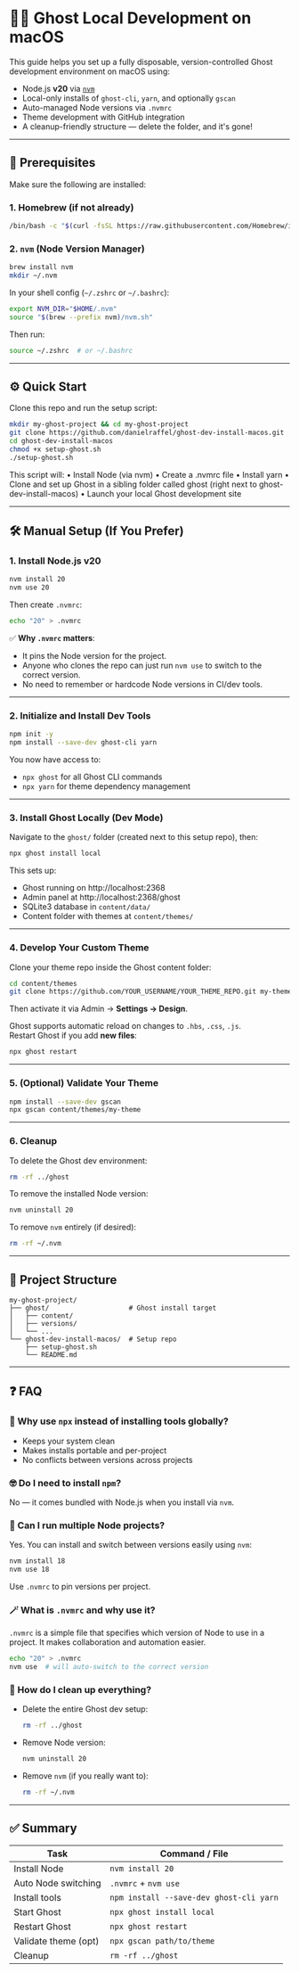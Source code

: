# 🧑‍💻 Ghost Local Development on macOS

This guide helps you set up a fully disposable, version-controlled Ghost development environment on macOS using:

- Node.js **v20** via [`nvm`](https://github.com/nvm-sh/nvm)
- Local-only installs of `ghost-cli`, `yarn`, and optionally `gscan`
- Auto-managed Node versions via `.nvmrc`
- Theme development with GitHub integration
- A cleanup-friendly structure — delete the folder, and it's gone!

---

## 🧰 Prerequisites

Make sure the following are installed:

### 1. Homebrew (if not already)

```bash
/bin/bash -c "$(curl -fsSL https://raw.githubusercontent.com/Homebrew/install/HEAD/install.sh)"
```

### 2. `nvm` (Node Version Manager)

```bash
brew install nvm
mkdir ~/.nvm
```

In your shell config (`~/.zshrc` or `~/.bashrc`):

```bash
export NVM_DIR="$HOME/.nvm"
source "$(brew --prefix nvm)/nvm.sh"
```

Then run:

```bash
source ~/.zshrc  # or ~/.bashrc
```

---

## ⚙️ Quick Start

Clone this repo and run the setup script:

```bash
mkdir my-ghost-project && cd my-ghost-project
git clone https://github.com/danielraffel/ghost-dev-install-macos.git
cd ghost-dev-install-macos
chmod +x setup-ghost.sh
./setup-ghost.sh
```

This script will:
	•	Install Node (via nvm)
	•	Create a .nvmrc file
	•	Install yarn
	•	Clone and set up Ghost in a sibling folder called ghost (right next to ghost-dev-install-macos)
	•	Launch your local Ghost development site

---

## 🛠 Manual Setup (If You Prefer)

### 1. Install Node.js v20

```bash
nvm install 20
nvm use 20
```

Then create `.nvmrc`:

```bash
echo "20" > .nvmrc
```

✅ **Why `.nvmrc` matters**:
- It pins the Node version for the project.
- Anyone who clones the repo can just run `nvm use` to switch to the correct version.
- No need to remember or hardcode Node versions in CI/dev tools.

---

### 2. Initialize and Install Dev Tools

```bash
npm init -y
npm install --save-dev ghost-cli yarn
```

You now have access to:

- `npx ghost` for all Ghost CLI commands
- `npx yarn` for theme dependency management

---

### 3. Install Ghost Locally (Dev Mode)

Navigate to the `ghost/` folder (created next to this setup repo), then:

```bash
npx ghost install local
```

This sets up:
- Ghost running on http://localhost:2368
- Admin panel at http://localhost:2368/ghost
- SQLite3 database in `content/data/`
- Content folder with themes at `content/themes/`

---

### 4. Develop Your Custom Theme

Clone your theme repo inside the Ghost content folder:

```bash
cd content/themes
git clone https://github.com/YOUR_USERNAME/YOUR_THEME_REPO.git my-theme
```

Then activate it via Admin → **Settings → Design**.

Ghost supports automatic reload on changes to `.hbs`, `.css`, `.js`.  
Restart Ghost if you add **new files**:

```bash
npx ghost restart
```

---

### 5. (Optional) Validate Your Theme

```bash
npm install --save-dev gscan
npx gscan content/themes/my-theme
```

---

### 6. Cleanup

To delete the Ghost dev environment:

```bash
rm -rf ../ghost
```

To remove the installed Node version:

```bash
nvm uninstall 20
```

To remove `nvm` entirely (if desired):

```bash
rm -rf ~/.nvm
```

---

## 📂 Project Structure

```
my-ghost-project/
├── ghost/                    # Ghost install target
│   ├── content/
│   ├── versions/
│   └── ...
└── ghost-dev-install-macos/  # Setup repo
    ├── setup-ghost.sh
    └── README.md
```

---

## ❓ FAQ

### 🤔 Why use `npx` instead of installing tools globally?

- Keeps your system clean
- Makes installs portable and per-project
- No conflicts between versions across projects

### 🤓 Do I need to install `npm`?

No — it comes bundled with Node.js when you install via `nvm`.

### 🧩 Can I run multiple Node projects?

Yes. You can install and switch between versions easily using `nvm`:

```bash
nvm install 18
nvm use 18
```

Use `.nvmrc` to pin versions per project.

### 🪄 What is `.nvmrc` and why use it?

`.nvmrc` is a simple file that specifies which version of Node to use in a project. It makes collaboration and automation easier.

```bash
echo "20" > .nvmrc
nvm use  # will auto-switch to the correct version
```

### 🧽 How do I clean up everything?

- Delete the entire Ghost dev setup:
  ```bash
  rm -rf ../ghost
  ```
- Remove Node version:
  ```bash
  nvm uninstall 20
  ```
- Remove `nvm` (if you really want to):
  ```bash
  rm -rf ~/.nvm
  ```

---

## ✅ Summary

| Task                    | Command / File                            |
|-------------------------|-------------------------------------------|
| Install Node            | `nvm install 20`                          |
| Auto Node switching     | `.nvmrc` + `nvm use`                      |
| Install tools           | `npm install --save-dev ghost-cli yarn`  |
| Start Ghost             | `npx ghost install local`                |
| Restart Ghost           | `npx ghost restart`                       |
| Validate theme (opt)    | `npx gscan path/to/theme`                |
| Cleanup                 | `rm -rf ../ghost`                         |
